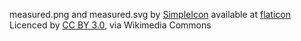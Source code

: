measured.png and measured.svg by [SimpleIcon](http://www.simpleicon.com/) available at [flaticon](http://www.flaticon.com/packs/simpleicon-business) 
Licenced by [CC BY 3.0](https://creativecommons.org/licenses/by/3.0), via Wikimedia Commons